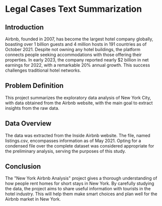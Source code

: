 # Legal Cases Text Summarization

## Introduction
Airbnb, founded in 2007, has become the largest hotel company globally, boasting over 1 billion guests and 4 million hosts in 191 countries as of October 2021. Despite not owning any hotel buildings, the platform connects people seeking accommodations with those offering their properties. In early 2023, the company reported nearly $2 billion in net earnings for 2022, with a remarkable 20% annual growth. This success challenges traditional hotel networks.

## Problem Definition
This project summarizes the exploratory data analysis of New York City, with data obtained from the Airbnb website, with the main goal to extract insights from the raw data.

## Data Overview
The data was extracted from the Inside Airbnb website. The file, named listings.csv, encompasses information as of May 2021. Opting for a condensed file over the complete dataset was considered appropriate for the preliminary analysis, serving the purposes of this study.

## Conclusion
The "New York Airbnb Analysis" project gives a thorough understanding of how people rent homes for short stays in New York. By carefully studying the data, the project aims to share useful information with tourists in the hotel industry. This will help them make smart choices and plan well for the Airbnb market in New York.
